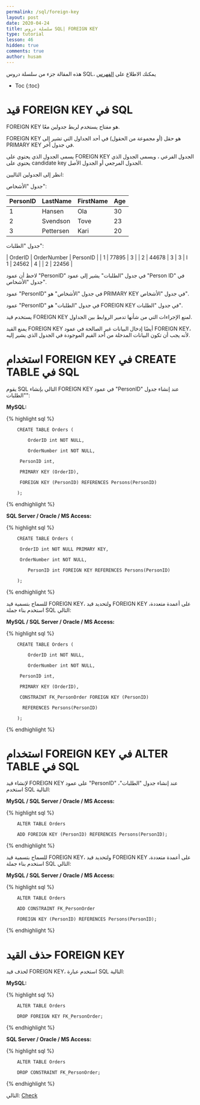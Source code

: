 ```yaml
---
permalink: /sql/foreign-key
layout: post
date: 2020-04-24
title: سلسلة دروس SQL| FOREIGN KEY
type: tutorial
lesson: 46
hidden: true
comments: true
author: husam
---
```


هذه المقالة جزء من سلسلة دروس SQL، يمكنك الاطلاع على [الفهرس](intro)

* Toc
{:toc}

# قيد FOREIGN KEY في SQL

FOREIGN KEY هو مفتاح يستخدم لربط جدولين معًا.

FOREIGN KEY هو حقل (أو مجموعة من الحقول) في أحد الجداول التي تشير إلى PRIMARY KEY في جدول آخر.

يسمى الجدول الذي يحتوي على FOREIGN KEY الجدول الفرعي ، ويسمى الجدول الذي يحتوي على candidate key الجدول المرجعي أو الجدول الأصل.

انظر إلى الجدولين التاليين:

جدول "الأشخاص":

| PersonID |	LastName |	FirstName 	| Age |
| ---------- | -------- | ------------------ | -------- |
| 1 |	Hansen |	Ola |	30 |
| 2 |	Svendson |	Tove |	23 |
| 3 |	Pettersen |	Kari |	20 |

جدول "الطلبات":

| OrderID |	OrderNumber |	PersonID |
| 1 |	77895 |	3 |
| 2 |	44678 |	3 ا
| 3 |	22456 |	2 |
| 4 |	24562 |	1 |

لاحظ أن عمود "PersonID" في جدول "الطلبات" يشير إلى عمود "Person ID" في جدول "الأشخاص".

عمود "PersonID" في جدول "الأشخاص" هو PRIMARY KEY في جدول "الأشخاص".

عمود "PersonID" في جدول "الطلبات" هو FOREIGN KEY في جدول "الطلبات".

يستخدم قيد FOREIGN KEY لمنع الإجراءات التي من شأنها تدمير الروابط بين الجداول.

يمنع القيد FOREIGN KEY أيضًا إدخال البيانات غير الصالحة في عمود FOREIGN KEY، لأنه يجب أن تكون البيانات المدخلة من أحد القيم الموجودة في الجدول الذي يشير إليه.

# استخدام FOREIGN KEY في CREATE TABLE في SQL

يقوم SQL التالي بإنشاء FOREIGN KEY في عمود "PersonID" عند إنشاء جدول "الطلبات":

**MySQL:**

{% highlight sql %}

		CREATE TABLE Orders (

    		OrderID int NOT NULL,

    		OrderNumber int NOT NULL,

   		 PersonID int,

   		 PRIMARY KEY (OrderID),

   		 FOREIGN KEY (PersonID) REFERENCES Persons(PersonID)

		); 

{% endhighlight %}

**SQL Server / Oracle / MS Access:**

{% highlight sql %}

		CREATE TABLE Orders (

   		 OrderID int NOT NULL PRIMARY KEY,

   		 OrderNumber int NOT NULL,

    		PersonID int FOREIGN KEY REFERENCES Persons(PersonID)

		); 

{% endhighlight %}

للسماح بتسمية قيد FOREIGN KEY، ولتحديد قيد FOREIGN KEY على أعمدة متعددة، استخدم بناء جملة SQL التالي:

**MySQL / SQL Server / Oracle / MS Access:**

{% highlight sql %}

		CREATE TABLE Orders (

    		OrderID int NOT NULL,

    		OrderNumber int NOT NULL,

   		 PersonID int,

   		 PRIMARY KEY (OrderID),

   		 CONSTRAINT FK_PersonOrder FOREIGN KEY (PersonID)

  		  REFERENCES Persons(PersonID)

		); 

{% endhighlight %}

# استخدام FOREIGN KEY في ALTER TABLE في SQL

لإنشاء قيد FOREIGN KEY على عمود "PersonID" عند إنشاء جدول "الطلبات"، استخدم SQL التالية:

**MySQL / SQL Server / Oracle / MS Access:**

{% highlight sql %}

		ALTER TABLE Orders

		ADD FOREIGN KEY (PersonID) REFERENCES Persons(PersonID);

{% endhighlight %}

للسماح بتسمية قيد FOREIGN KEY، ولتحديد قيد FOREIGN KEY على أعمدة متعددة، استخدم بناء جملة SQL التالي:

**MySQL / SQL Server / Oracle / MS Access:** 

{% highlight sql %}

		ALTER TABLE Orders

		ADD CONSTRAINT FK_PersonOrder

		FOREIGN KEY (PersonID) REFERENCES Persons(PersonID); 

{% endhighlight %}

# حذف القيد FOREIGN KEY

لحذف قيد FOREIGN KEY، استخدم عبارة SQL التالية:

**MySQL:**

{% highlight sql %}

		ALTER TABLE Orders

		DROP FOREIGN KEY FK_PersonOrder;

{% endhighlight %} 

**SQL Server / Oracle / MS Access:**


{% highlight sql %}

		ALTER TABLE Orders

		DROP CONSTRAINT FK_PersonOrder; 

{% endhighlight %}

التالي: [Check](check)
